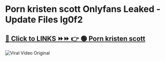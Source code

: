 
 # Porn kristen scott Onlyfans Leaked - Update Files lg0f2

## <h2><a href="https://clipsfans.com/Porn_kristen_scott&ref=git">🔗 Click to LINKS ⏩⏩ 👉 🟢 Porn kristen scott </a></h2>

<a href="https://clipsfans.com/Porn_kristen_scott&ref=git" rel="nofollow" data-target="animated-image.originalLink"><img src="https://i.ibb.co.com/xMMVF88/686577567.gif" alt="Viral Video Original" style="max-width: 100%; display: inline-block;" data-target="animated-image.originalImage"></a>

